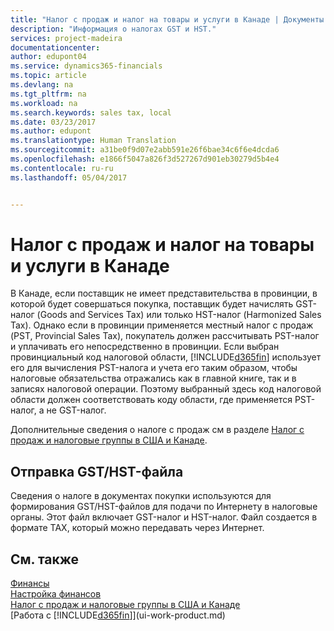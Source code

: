 ```yaml
---
title: "Налог с продаж и налог на товары и услуги в Канаде | Документы Майкрософт"
description: "Информация о налогах GST и HST."
services: project-madeira
documentationcenter: 
author: edupont04
ms.service: dynamics365-financials
ms.topic: article
ms.devlang: na
ms.tgt_pltfrm: na
ms.workload: na
ms.search.keywords: sales tax, local
ms.date: 03/23/2017
ms.author: edupont
ms.translationtype: Human Translation
ms.sourcegitcommit: a31be0f9d07e2abb591e26f6bae34c6f6e4dcda6
ms.openlocfilehash: e1866f5047a826f3d527267d901eb30279d5b4e4
ms.contentlocale: ru-ru
ms.lasthandoff: 05/04/2017


---
```

# <a name="sales-tax-and-goods-and-services-tax-in-canada"></a>Налог с продаж и налог на товары и услуги в Канаде
В Канаде, если поставщик не имеет представительства в провинции, в которой будет совершаться покупка, поставщик будет начислять GST-налог (Goods and Services Tax) или только HST-налог (Harmonized Sales Tax). Однако если в провинции применяется местный налог с продаж (PST, Provincial Sales Tax), покупатель должен рассчитывать PST-налог и уплачивать его непосредственно в провинции. Если выбран провинциальный код налоговой области, [!INCLUDE[d365fin](includes/d365fin_md.md)] использует его для вычисления PST-налога и учета его таким образом, чтобы налоговые обязательства отражались как в главной книге, так и в записях налоговой операции. Поэтому выбранный здесь код налоговой области должен соответствовать коду области, где применяется PST-налог, а не GST-налог.  

Дополнительные сведения о налоге с продаж см в разделе [Налог с продаж и налоговые группы в США и Канаде](us-finance-sales-tax.md).  

## <a name="submitting-the-gsthst-file"></a>Отправка GST/HST-файла
Сведения о налоге в документах покупки используются для формирования GST/HST-файлов для подачи по Интернету в налоговые органы. Этот файл включает GST-налог и HST-налог. Файл создается в формате TAX, который можно передавать через Интернет.  

## <a name="see-also"></a>См. также
[Финансы](finance.md)  
[Настройка финансов](finance-setup-finance.md)  
[Налог с продаж и налоговые группы в США и Канаде](us-finance-sales-tax.md)  
[Работа с [!INCLUDE[d365fin](includes/d365fin_md.md)]](ui-work-product.md)

